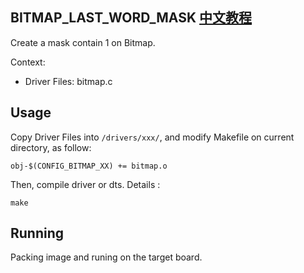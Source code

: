 BITMAP_LAST_WORD_MASK [中文教程](https://biscuitos.github.io/blog/BITMAP_BITMAP_LAST_WORD_MASK/)
----------------------------------

Create a mask contain 1 on Bitmap.

Context:

* Driver Files: bitmap.c

## Usage

Copy Driver Files into `/drivers/xxx/`, and modify Makefile on current 
directory, as follow:

```
obj-$(CONFIG_BITMAP_XX) += bitmap.o
```

Then, compile driver or dts. Details :

```
make
```

## Running

Packing image and runing on the target board.
